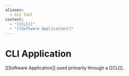 ```yaml
---
aliases:
  - CLI Tool
context:
  - "[[CLI]]"
  - "[[Software Application]]"
---
```


# CLI Application

[[Software Application]] used primarily through a [[CLI]].
